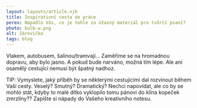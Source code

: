 ```yaml
---
layout: layouts/article.njk
title: Inspirativní cesta do práce
perex: Napadlo Vás, co je tohle za úžasný materiál pro tvůrčí psaní?
photo: bulb-w.png
alt: žárovička
tags: blog
---
```


Vlakem, autobusem, šalinou/tramvají... Zaměříme se na hromadnou dopravu, aby bylo jasno. A pokud bude narváno, možná tím lépe. Ale ani osamělý cestující nemusí být špatný nadhoz.

TIP: Vymyslete, jaký příběh by se některými cestujícími dal rozvinout během Vaší cesty. Veselý? Smutný? Dramatický? Nechci napovídat, ale co by se mohlo stát, kdyby to malé dítko vyklopilo tomu pánovi do klína kopeček zmrzliny?? Zapište si nápady do Vašeho kreativního notesu.